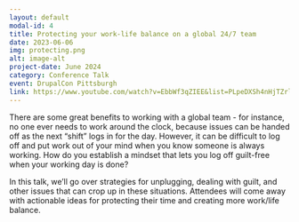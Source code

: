 ```yaml
---
layout: default
modal-id: 4
title: Protecting your work-life balance on a global 24/7 team
date: 2023-06-06
img: protecting.png
alt: image-alt
project-date: June 2024
category: Conference Talk
event: DrupalCon Pittsburgh
link: https://www.youtube.com/watch?v=EbbWf3qZIEE&list=PLpeDXSh4nHjTZrlCUtl_xp87F3plT7czE&index=55
---
```

There are some great benefits to working with a global team - for instance, no one ever needs to work around the clock, because issues can be handed off as the next “shift” logs in for the day. However, it can be difficult to log off and put work out of your mind when you know someone is always working. How do you establish a mindset that lets you log off guilt-free when your working day is done?    

In this talk, we’ll go over strategies for unplugging, dealing with guilt, and other issues that can crop up in these situations. Attendees will come away with actionable ideas for protecting their time and creating more work/life balance.